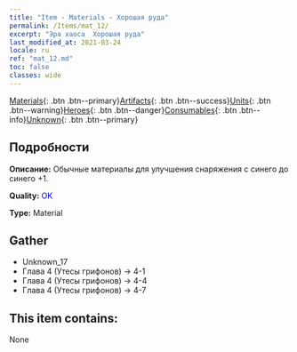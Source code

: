 ```yaml
---
title: "Item - Materials - Хорошая руда"
permalink: /Items/mat_12/
excerpt: "Эра хаоса  Хорошая руда"
last_modified_at: 2021-03-24
locale: ru
ref: "mat_12.md"
toc: false
classes: wide
---
```

 [Materials](/ru/Items/){: .btn .btn--primary}[Artifacts](/ru/Items/Artifacts/){: .btn .btn--success}[Units](/ru/Items/Units/){: .btn .btn--warning}[Heroes](/ru/Items/Heroes/){: .btn .btn--danger}[Consumables](/ru/Items/Consumables/){: .btn .btn--info}[Unknown](/ru/Items/Unknown/){: .btn .btn--primary}

## Подробности
 **Описание:** Обычные материалы для улучшения снаряжения c синего до синего +1.

 **Quality:** <span style="color: #0000CD">OK</span>

 **Type:** Material

## Gather

*    Unknown_17 
*    Глава 4 (Утесы грифонов) -> 4-1 
*    Глава 4 (Утесы грифонов) -> 4-4 
*    Глава 4 (Утесы грифонов) -> 4-7 

## This item contains:

  None

